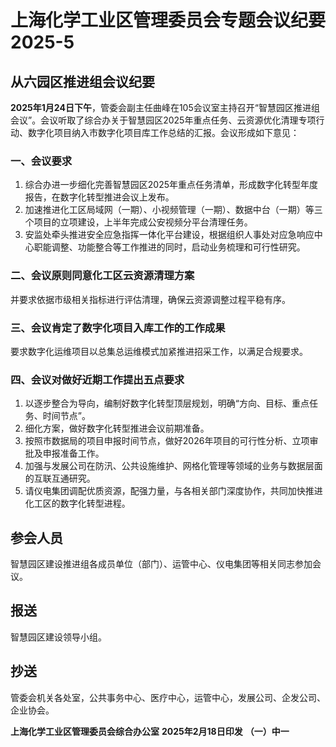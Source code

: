 # 上海化学工业区管理委员会专题会议纪要 2025-5

## 从六园区推进组会议纪要

**2025年1月24日下午**，管委会副主任曲峰在105会议室主持召开“智慧园区推进组会议”。会议听取了综合办关于智慧园区2025年重点任务、云资源优化清理专项行动、数字化项目纳入市数字化项目库工作总结的汇报。会议形成如下意见：

### 一、会议要求

1. 综合办进一步细化完善智慧园区2025年重点任务清单，形成数字化转型年度报告，在数字化转型推进会议上发布。
2. 加速推进化工区局域网（一期）、小视频管理（一期）、数据中台（一期）等三个项目的立项建设，上半年完成公安视频分平台清理任务。
3. 安监处牵头推进安全应急指挥一体化平台建设，根据组织人事处对应急响应中心职能调整、功能整合等工作推进的同时，启动业务梳理和可行性研究。

### 二、会议原则同意化工区云资源清理方案

并要求依据市级相关指标进行评估清理，确保云资源调整过程平稳有序。

### 三、会议肯定了数字化项目入库工作的工作成果

要求数字化运维项目以总集总运维模式加紧推进招采工作，以满足合规要求。

### 四、会议对做好近期工作提出五点要求

1. 以逐步整合为导向，编制好数字化转型顶层规划，明确“方向、目标、重点任务、时间节点”。
2. 细化方案，做好数字化转型推进会议前期准备。
3. 按照市数据局的项目申报时间节点，做好2026年项目的可行性分析、立项审批及申报准备工作。
4. 加强与发展公司在防汛、公共设施维护、网格化管理等领域的业务与数据层面的互联互通研究。
5. 请仪电集团调配优质资源，配强力量，与各相关部门深度协作，共同加快推进化工区的数字化转型进程。

## 参会人员

智慧园区建设推进组各成员单位（部门）、运管中心、仪电集团等相关同志参加会议。

## 报送

智慧园区建设领导小组。

## 抄送

管委会机关各处室，公共事务中心、医疗中心，运管中心，发展公司、企发公司、企业协会。

**上海化学工业区管理委员会综合办公室**
**2025年2月18日印发**
**（一）中一**
